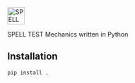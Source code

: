 <img src="https://s3-ap-southeast-1.amazonaws.com/spelltest.com/assets/logo_new.svg" height="39px" alt="SPELL TEST logo">

SPELL TEST Mechanics written in Python

## Installation

`pip install .`
